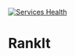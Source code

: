 [![Services Health](https://njsc458wtkt.montastic.io/badge)](https://njsc458wtkt.montastic.io)
# RankIt
